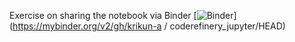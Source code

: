 Exercise on sharing the notebook via Binder
[![Binder](https://mybinder.org/badge_logo.svg)](https://mybinder.org/v2/gh/krikun-a / coderefinery_jupyter/HEAD)
